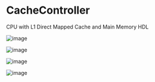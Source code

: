# CacheController
CPU with L1 Direct Mapped Cache and Main Memory HDL

![image](https://github.com/Pharazz/CacheController/assets/32317419/75f4c6e1-5ddd-4449-bc45-d0fc7c5eb290)

![image](https://github.com/Pharazz/CacheController/assets/32317419/3eda7209-1202-4aa0-a723-caf4992dc5cf)

![image](https://github.com/Pharazz/CacheController/assets/32317419/16309ea9-4326-487a-af1a-ab3bec6230f9)

![image](https://github.com/Pharazz/CacheController/assets/32317419/c4b027a0-f262-4a54-b2ef-29e23f765aa8)
